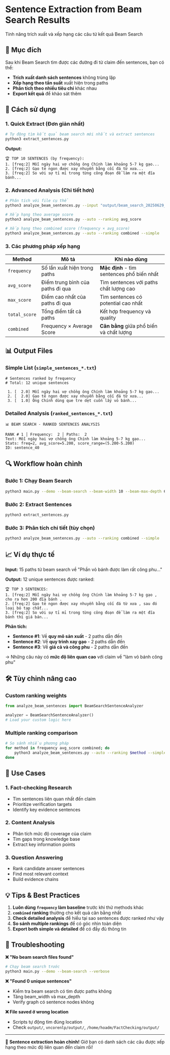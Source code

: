 # Sentence Extraction from Beam Search Results

Tính năng trích xuất và xếp hạng các câu từ kết quả Beam Search

## 🎯 Mục đích

Sau khi Beam Search tìm được các đường đi từ claim đến sentences, bạn có thể:
- **Trích xuất danh sách sentences** không trùng lặp
- **Xếp hạng theo tần suất** xuất hiện trong paths
- **Phân tích theo nhiều tiêu chí** khác nhau
- **Export kết quả** để khảo sát thêm

## 🚀 Cách sử dụng

### 1. Quick Extract (Đơn giản nhất)

```bash
# Tự động tìm kết quả beam search mới nhất và extract sentences
python3 extract_sentences.py
```

**Output:**
```
🏆 TOP 10 SENTENCES (by frequency):
1. [freq:2] Mỗi ngày hai vợ chồng ông Chính làm khoảng 5-7 kg gạo...
2. [freq:2] Gạo tẻ ngon được xay nhuyễn bằng cối đá từ xưa...
3. [freq:2] So với sự tỉ mỉ trong từng công đoạn để làm ra một đĩa bánh...
```

### 2. Advanced Analysis (Chi tiết hơn)

```bash
# Phân tích với file cụ thể
python3 analyze_beam_sentences.py --input "output/beam_search_20250629_015137.json" --ranking frequency --simple

# Xếp hạng theo average score
python3 analyze_beam_sentences.py --auto --ranking avg_score

# Xếp hạng theo combined score (frequency × avg_score)
python3 analyze_beam_sentences.py --auto --ranking combined --simple
```

### 3. Các phương pháp xếp hạng

| Method | Mô tả | Khi nào dùng |
|--------|-------|--------------|
| `frequency` | Số lần xuất hiện trong paths | **Mặc định** - tìm sentences phổ biến nhất |
| `avg_score` | Điểm trung bình của paths đi qua | Tìm sentences với paths chất lượng cao |
| `max_score` | Điểm cao nhất của paths đi qua | Tìm sentences có potential cao nhất |
| `total_score` | Tổng điểm tất cả paths | Kết hợp frequency và quality |
| `combined` | Frequency × Average Score | **Cân bằng** giữa phổ biến và chất lượng |

## 📊 Output Files

### Simple List (`simple_sentences_*.txt`)
```
# Sentences ranked by frequency
# Total: 12 unique sentences

 1. [  2.0] Mỗi ngày hai vợ chồng ông Chính làm khoảng 5-7 kg gạo...
 2. [  2.0] Gạo tẻ ngon được xay nhuyễn bằng cối đá từ xưa...
 3. [  1.0] Ông Chính dùng que tre dẹt cuốn lấy vỏ bánh...
```

### Detailed Analysis (`ranked_sentences_*.txt`)
```
📊 BEAM SEARCH - RANKED SENTENCES ANALYSIS

RANK # 1 │ Frequency:  2 │ Paths:  2
Text: Mỗi ngày hai vợ chồng ông Chính làm khoảng 5-7 kg gạo...
Stats: freq=2, avg_score=5.200, score_range=(5.200-5.200)
ID: sentence_40
```

## 🔍 Workflow hoàn chỉnh

### Bước 1: Chạy Beam Search
```bash
python3 main.py --demo --beam-search --beam-width 10 --beam-max-depth 6 --verbose
```

### Bước 2: Extract Sentences
```bash
python3 extract_sentences.py
```

### Bước 3: Phân tích chi tiết (tùy chọn)
```bash
python3 analyze_beam_sentences.py --auto --ranking combined --simple
```

## 📈 Ví dụ thực tế

**Input:** 15 paths từ beam search về "Phần vỏ bánh được làm rất công phu..."

**Output:** 12 unique sentences được ranked:

```
🏆 TOP 3 SENTENCES:
1. [freq:2] Mỗi ngày hai vợ chồng ông Chính làm khoảng 5-7 kg gạo , cho ra hơn 200 đĩa bánh .
2. [freq:2] Gạo tẻ ngon được xay nhuyễn bằng cối đá từ xưa , sau đó loại bỏ tạp chất...
3. [freq:2] So với sự tỉ mỉ trong từng công đoạn để làm ra một đĩa bánh thì giá bán...
```

**Phân tích:**
- **Sentence #1**: Về **quy mô sản xuất** - 2 paths dẫn đến
- **Sentence #2**: Về **quy trình xay gạo** - 2 paths dẫn đến  
- **Sentence #3**: Về **giá cả và công phu** - 2 paths dẫn đến

→ Những câu này có **mức độ liên quan cao** với claim về "làm vỏ bánh công phu"

## 🛠️ Tùy chỉnh nâng cao

### Custom ranking weights
```python
from analyze_beam_sentences import BeamSearchSentenceAnalyzer

analyzer = BeamSearchSentenceAnalyzer()
# Load your custom logic here
```

### Multiple ranking comparison
```bash
# So sánh nhiều phương pháp
for method in frequency avg_score combined; do
    python3 analyze_beam_sentences.py --auto --ranking $method --simple
done
```

## 🎯 Use Cases

### 1. **Fact-checking Research**
- Tìm sentences liên quan nhất đến claim
- Prioritize verification targets
- Identify key evidence sentences

### 2. **Content Analysis**  
- Phân tích mức độ coverage của claim
- Tìm gaps trong knowledge base
- Extract key information points

### 3. **Question Answering**
- Rank candidate answer sentences
- Find most relevant context
- Build evidence chains

## 💡 Tips & Best Practices

1. **Luôn dùng `frequency` làm baseline** trước khi thử methods khác
2. **`combined` ranking** thường cho kết quả cân bằng nhất
3. **Check detailed analysis** để hiểu tại sao sentences được ranked như vậy  
4. **So sánh multiple rankings** để có góc nhìn toàn diện
5. **Export both simple và detailed** để có đầy đủ thông tin

## 🔧 Troubleshooting

**❌ "No beam search files found"**
```bash
# Chạy beam search trước
python3 main.py --demo --beam-search --verbose
```

**❌ "Found 0 unique sentences"**
- Kiểm tra beam search có tìm được paths không
- Tăng beam_width và max_depth
- Verify graph có sentence nodes không

**❌ File saved ở wrong location**
- Scripts tự động tìm đúng location
- Check `output/`, `vncorenlp/output/`, `/home/hoadm/FactChecking/output/`

---

🎉 **Sentence extraction hoàn chỉnh!** Giờ bạn có danh sách các câu được xếp hạng theo mức độ liên quan đến claim rồi! 